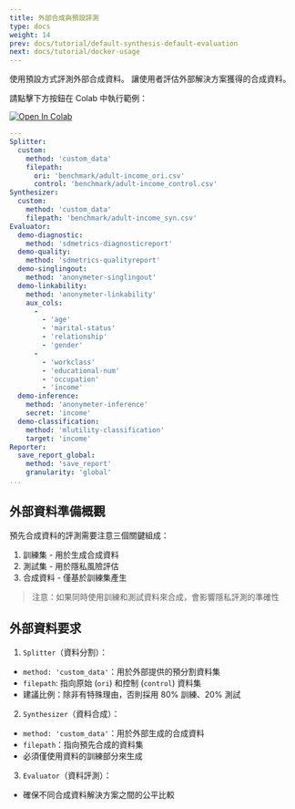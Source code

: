 ```yaml
---
title: 外部合成與預設評測
type: docs
weight: 14
prev: docs/tutorial/default-synthesis-default-evaluation
next: docs/tutorial/docker-usage
---
```



使用預設方式評測外部合成資料。
讓使用者評估外部解決方案獲得的合成資料。

請點擊下方按鈕在 Colab 中執行範例：

[![Open In Colab](https://colab.research.google.com/assets/colab-badge.svg)](https://colab.research.google.com/github/nics-tw/petsard/blob/main/demo/external-synthesis-default-evaluation.ipynb)

```yaml
---
Splitter:
  custom:
    method: 'custom_data'
    filepath:
      ori: 'benchmark/adult-income_ori.csv'
      control: 'benchmark/adult-income_control.csv'
Synthesizer:
  custom:
    method: 'custom_data'
    filepath: 'benchmark/adult-income_syn.csv'
Evaluator:
  demo-diagnostic:
    method: 'sdmetrics-diagnosticreport'
  demo-quality:
    method: 'sdmetrics-qualityreport'
  demo-singlingout:
    method: 'anonymeter-singlingout'
  demo-linkability:
    method: 'anonymeter-linkability'
    aux_cols:
      -
        - 'age'
        - 'marital-status'
        - 'relationship'
        - 'gender'
      -
        - 'workclass'
        - 'educational-num'
        - 'occupation'
        - 'income'
  demo-inference:
    method: 'anonymeter-inference'
    secret: 'income'
  demo-classification:
    method: 'mlutility-classification'
    target: 'income'
Reporter:
  save_report_global:
    method: 'save_report'
    granularity: 'global'
...
```

## 外部資料準備概觀

預先合成資料的評測需要注意三個關鍵組成：

1. 訓練集 - 用於生成合成資料
2. 測試集 - 用於隱私風險評估
3. 合成資料 - 僅基於訓練集產生

> 注意：如果同時使用訓練和測試資料來合成，會影響隱私評測的準確性

## 外部資料要求

1. `Splitter`（資料分割）：

- `method: 'custom_data'`：用於外部提供的預分割資料集
- `filepath`: 指向原始 (`ori`) 和控制 (`control`) 資料集
- 建議比例：除非有特殊理由，否則採用 80% 訓練、20% 測試

2. `Synthesizer`（資料合成）：

- `method: 'custom_data'`：用於外部生成的合成資料
- `filepath`：指向預先合成的資料集
- 必須僅使用資料的訓練部分來生成

3. `Evaluator`（資料評測）：

- 確保不同合成資料解決方案之間的公平比較
